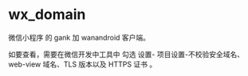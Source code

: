 # wx_domain
微信小程序 的 gank 加 wanandroid 客户端。

如要查看，需要在微信开发中工具中 勾选 设置- 项目设置-不校验安全域名、web-view 域名、TLS 版本以及 HTTPS 证书 。
